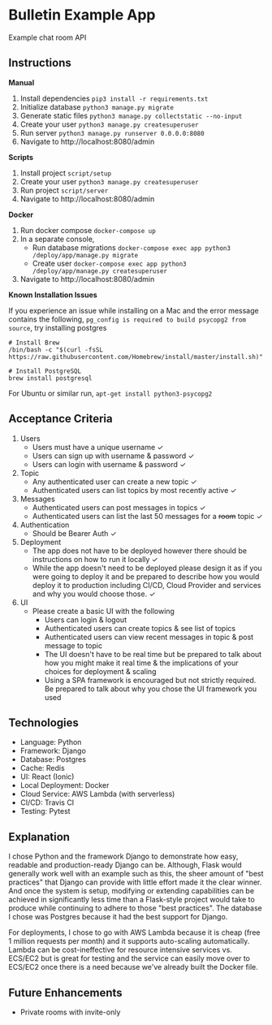 Bulletin Example App
====================

Example chat room API


Instructions
------------

**Manual**

1. Install dependencies `pip3 install -r requirements.txt`
2. Initialize database `python3 manage.py migrate`
3. Generate static files `python3 manage.py collectstatic --no-input`
4. Create your user `python3 manage.py createsuperuser`
5. Run server `python3 manage.py runserver 0.0.0.0:8080`
6. Navigate to http://localhost:8080/admin

**Scripts**

1. Install project `script/setup`
2. Create your user `python3 manage.py createsuperuser`
3. Run project `script/server`
4. Navigate to http://localhost:8080/admin

**Docker**

1. Run docker compose `docker-compose up`
2. In a separate console,
    - Run database migrations `docker-compose exec app python3 /deploy/app/manage.py migrate`
    - Create user `docker-compose exec app python3 /deploy/app/manage.py createsuperuser`
3. Navigate to http://localhost:8080/admin


**Known Installation Issues**

If you experience an issue while installing on a Mac and the error message contains the following, 
`pg_config is required to build psycopg2 from source`, try installing postgres

```
# Install Brew
/bin/bash -c "$(curl -fsSL https://raw.githubusercontent.com/Homebrew/install/master/install.sh)"

# Install PostgreSQL
brew install postgresql
```

For Ubuntu or similar run, `apt-get install python3-psycopg2`


Acceptance Criteria
-------------------

1. Users
    * Users must have a unique username ✓
    * Users can sign up with username & password ✓
    * Users can login with username & password ✓
2. Topic
    * Any authenticated user can create a new topic ✓
    * Authenticated users can list topics by most recently active ✓
3. Messages
    * Authenticated users can post messages in topics ✓
    * Authenticated users can list the last 50 messages for a ~~room~~ topic ✓
4. Authentication
    * Should be Bearer Auth ✓
5. Deployment
    * The app does not have to be deployed however there should be instructions on how to run it locally ✓
    * While the app doesn't need to be deployed please design it as if you were going to deploy it and be prepared to describe how you would deploy it to production including CI/CD, Cloud Provider and services and why you would choose those. ✓
6. UI
    * Please create a basic UI with the following
        * Users can login & logout
        * Authenticated users can create topics & see list of topics
        * Authenticated users can view recent messages in topic & post message to topic
        * The UI doesn't have to be real time but be prepared to talk about how you might make it real time & the implications of your choices for deployment & scaling
        * Using a SPA framework is encouraged but not strictly required. Be prepared to talk about why you chose the UI framework you used
        
        
Technologies
------------

- Language: Python
- Framework: Django
- Database: Postgres
- Cache: Redis
- UI: React (Ionic)
- Local Deployment: Docker
- Cloud Service: AWS Lambda (with serverless)
- CI/CD: Travis CI
- Testing: Pytest


Explanation
-----------

I chose Python and the framework Django to demonstrate how easy, readable and production-ready Django can be. Although,
Flask would generally work well with an example such as this, the sheer amount of "best practices" that Django can
provide with little effort made it the clear winner. And once the system is setup, modifying or extending capabilities
can be achieved in significantly less time than a Flask-style project would take to produce while continuing to adhere
to those "best practices". The database I chose was Postgres because it had the best support for Django.

For deployments, I chose to go with AWS Lambda because it is cheap (free 1 million requests per month) and it supports
auto-scaling automatically. Lambda can be cost-ineffective for resource intensive services vs. ECS/EC2 but is great
for testing and the service can easily move over to ECS/EC2 once there is a need because we've already built the 
Docker file.

Future Enhancements
-------------------

- Private rooms with invite-only